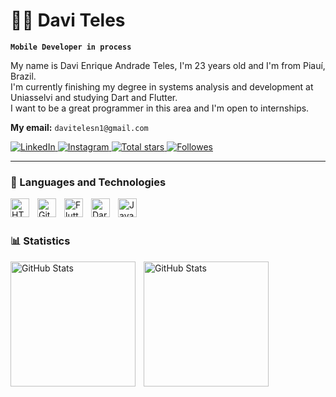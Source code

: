 # 🧑‍💻 Davi Teles
**`Mobile Developer in process`**

My name is Davi Enrique Andrade Teles, I'm 23 years old and I'm from Piauí, Brazil.  
I'm currently finishing my degree in systems analysis and development at Uniasselvi and studying Dart and Flutter.  
I want to be a great programmer in this area and I'm open to internships.  

**My email:** `davitelesn1@gmail.com`


<p align="left">
      <a href="https://www.linkedin.com/in/davitelesn1/">
        <img 
            alt="LinkedIn" 
            title="LinkedIn" 
             src="https://custom-icon-badges.demolab.com/badge/LinkedIn-blue?style=for-the-badge&logo=likidin321&logoColor=white"
        />
    </a>   
        <a href="https://www.instagram.com/davitelesn1/">
        <img 
            alt="Instagram" 
            title="IG" 
            src="https://custom-icon-badges.demolab.com/badge/Instagram-blue?style=for-the-badge&logo=instagram&logoColor=white"
        />
    </a>   
    <a href="https://github.com/davitelesn1?tab=repositories&sort=stargazers">
        <img 
            alt="Total stars" 
            title="Total stars GitHub" 
            src="https://custom-icon-badges.demolab.com/github/stars/davitelesn1?color=55960c&style=for-the-badge&labelColor=488207&logo=star&label=estrelas"
        />
    </a>   
    <a href="https://github.com/davitelesn1?tab=followers">
        <img 
            alt="Followes" 
            title="Follow me on GitHub" 
            src="https://custom-icon-badges.demolab.com/github/followers/davitelesn1?color=236ad3&labelColor=1155ba&style=for-the-badge&logo=github&label=Seguidores&logoColor=white"
        />
    </a>
     
</p>

---

### 🤖 Languages ​​and Technologies

<img    align="left" 
    alt="HTML"
    title="HTML" 
    width="30px" 
    style="padding-right: 10px;" 
    src="https://cdn.jsdelivr.net/gh/devicons/devicon@latest/icons/html5/html5-original.svg"/>
<img 
    align="left" 
    alt="Git" 
    title="Git"
    width="30px" 
    style="padding-right: 10px;" 
    src="https://cdn.jsdelivr.net/gh/devicons/devicon@latest/icons/git/git-original.svg" />
<img 
    align="left" 
    alt="Flutter"
    title="Flutter" 
    width="30px" 
    style="padding-right: 10px;" 
    src="https://cdn.jsdelivr.net/gh/devicons/devicon@latest/icons/flutter/flutter-original.svg" />
<img 
    align="left" 
    alt="Dart" 
    title="Dart"
    width="30px" 
    style="padding-right: 10px;" 
    src="https://cdn.jsdelivr.net/gh/devicons/devicon@latest/icons/dart/dart-original.svg" />
<img 
    align="left" 
    alt="Java"
    title="Java" 
    width="30px" 
    style="padding-right: 10px;" 
    src="https://cdn.jsdelivr.net/gh/devicons/devicon@latest/icons/java/java-original.svg" />
<br/>
<br/>

### 📊 Statistics

<p>
  <img 
    align="left" 
    alt="GitHub Stats" 
    height="200" 
    style="padding-right: 10px;" 
    src="https://github-readme-stats.vercel.app/api?username=davitelesn1&show_icons=true&theme=chartreuse-dark&include_all_commits=true&locale=en" 
  />

<img 
      align="left" 
      alt="GitHub Stats" 
      height="200" 
      src="https://github-readme-stats.vercel.app/api/top-langs/?username=larissakich&theme=chartreuse-dark&layout=compact&custom_title=Technologies&langs_count=8" 
  />

</p>
